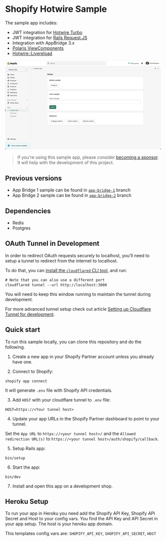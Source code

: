 # Shopify Hotwire Sample

The sample app includes:
- JWT integration for [Hotwire Turbo](https://turbo.hotwired.dev/)
- JWT integration for [Rails Request.JS](https://github.com/rails/request.js)
- Integration with AppBridge 3.x
- [Polaris ViewComponents](https://github.com/baoagency/polaris_view_components)
- [Hotwire::Livereload](https://github.com/kirillplatonov/hotwire-livereload)

![Shopify Hotwire Sample](.github/assets/preview.png)

> If you're using this sample app, please consider [becoming a sponsor](https://github.com/sponsors/kirillplatonov). It will help with the development of this project.

## Previous versions

- App Bridge 1 sample can be found in [`app-bridge-1`](https://github.com/kirillplatonov/shopify-hotwire-sample/tree/app-bridge-1) branch
- App Bridge 2 sample can be found in [`app-bridge-2`](https://github.com/kirillplatonov/shopify-hotwire-sample/tree/app-bridge-2) branch

## Dependencies

- Redis
- Postgres

## OAuth Tunnel in Development

In order to redirect OAuth requests securely to localhost, you'll need to setup a tunnel to redirect from the internet to localhost.

To do that, you can [install the `cloudflared` CLI tool](https://developers.cloudflare.com/cloudflare-one/connections/connect-apps/install-and-setup/installation/), and run:

```shell
# Note that you can also use a different port
cloudflared tunnel --url http://localhost:3000
```

You will need to keep this window running to maintain the tunnel during development.

For more advanced tunnel setup check out article [Setting up Cloudflare Tunnel for development](https://kirillplatonov.com/posts/setting-up-cloudflare-tunnel-for-development/).

## Quick start

To run this sample locally, you can clone this repository and do the following.

1. Create a new app in your Shopify Partner account unless you already have one.

2. Connect to Shopify:

```shell
shopify app connect
```

It will generate `.env` file with Shopify API credentials.

3. Add `HOST` with your cloudflare tunnel to `.env` file:

```
HOST=https://<Your tunnel host>
```

4. Update your app URLs in the Shopify Partner dashboard to point to your tunnel.

Set the `App URL` to `https://<your tunnel host>/` and the `Allowed redirection URL(s)` to `https://<your tunnel host>/auth/shopify/callback`.

5. Setup Rails app:

```shell
bin/setup
```

6. Start the app:

```shell
bin/dev
```

7. Install and open this app on a development shop.

## Heroku Setup

To run your app in Heroku you need add the Shopify API Key, Shopify API Secret and Host to your config vars. You find the API Key and API Secret in your app setup. The host is your heroku app domain.

This templates config vars are:
`SHOPIFY_API_KEY`, `SHOPIFY_API_SECRET`, `HOST`
